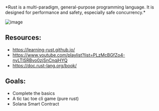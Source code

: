 
</br>
*Rust is a multi-paradigm, general-purpose programming language. It is designed for performance and safety, especially safe concurrency.*

![image](https://user-images.githubusercontent.com/70798888/195976644-b5346127-3073-4db9-b606-cb22bcec7f7b.png)


## Resources:
* https://learning-rust.github.io/
* https://www.youtube.com/playlist?list=PLzMcBGfZo4-nyLTlSRBvo0zjSnCnqjHYQ
* https://doc.rust-lang.org/book/

## Goals:
* Complete the basics
* A tic tac toe cli game (pure rust)
* Solana Smart Contract
